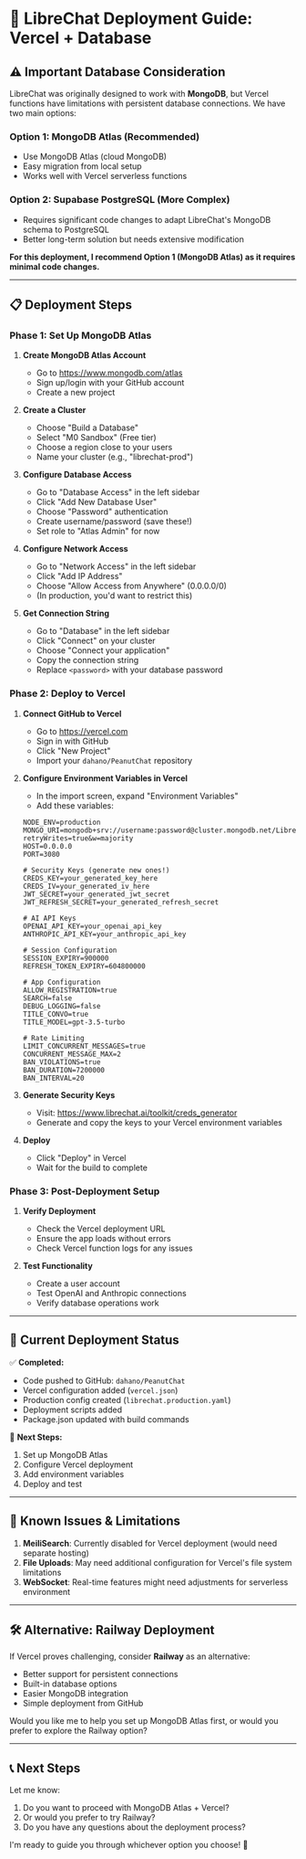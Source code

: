 # 🚀 LibreChat Deployment Guide: Vercel + Database

## ⚠️ Important Database Consideration

LibreChat was originally designed to work with **MongoDB**, but Vercel functions have limitations with persistent database connections. We have two main options:

### Option 1: MongoDB Atlas (Recommended)
- Use MongoDB Atlas (cloud MongoDB)
- Easy migration from local setup
- Works well with Vercel serverless functions

### Option 2: Supabase PostgreSQL (More Complex)
- Requires significant code changes to adapt LibreChat's MongoDB schema to PostgreSQL
- Better long-term solution but needs extensive modification

**For this deployment, I recommend Option 1 (MongoDB Atlas) as it requires minimal code changes.**

---

## 📋 Deployment Steps

### Phase 1: Set Up MongoDB Atlas

1. **Create MongoDB Atlas Account**
   - Go to https://www.mongodb.com/atlas
   - Sign up/login with your GitHub account
   - Create a new project

2. **Create a Cluster**
   - Choose "Build a Database"
   - Select "M0 Sandbox" (Free tier)
   - Choose a region close to your users
   - Name your cluster (e.g., "librechat-prod")

3. **Configure Database Access**
   - Go to "Database Access" in the left sidebar
   - Click "Add New Database User"
   - Choose "Password" authentication
   - Create username/password (save these!)
   - Set role to "Atlas Admin" for now

4. **Configure Network Access**
   - Go to "Network Access" in the left sidebar
   - Click "Add IP Address"
   - Choose "Allow Access from Anywhere" (0.0.0.0/0)
   - (In production, you'd want to restrict this)

5. **Get Connection String**
   - Go to "Database" in the left sidebar
   - Click "Connect" on your cluster
   - Choose "Connect your application"
   - Copy the connection string
   - Replace `<password>` with your database password

### Phase 2: Deploy to Vercel

1. **Connect GitHub to Vercel**
   - Go to https://vercel.com
   - Sign in with GitHub
   - Click "New Project"
   - Import your `dahano/PeanutChat` repository

2. **Configure Environment Variables in Vercel**
   - In the import screen, expand "Environment Variables"
   - Add these variables:

   ```
   NODE_ENV=production
   MONGO_URI=mongodb+srv://username:password@cluster.mongodb.net/LibreChat?retryWrites=true&w=majority
   HOST=0.0.0.0
   PORT=3080
   
   # Security Keys (generate new ones!)
   CREDS_KEY=your_generated_key_here
   CREDS_IV=your_generated_iv_here
   JWT_SECRET=your_generated_jwt_secret
   JWT_REFRESH_SECRET=your_generated_refresh_secret
   
   # AI API Keys
   OPENAI_API_KEY=your_openai_api_key
   ANTHROPIC_API_KEY=your_anthropic_api_key
   
   # Session Configuration
   SESSION_EXPIRY=900000
   REFRESH_TOKEN_EXPIRY=604800000
   
   # App Configuration
   ALLOW_REGISTRATION=true
   SEARCH=false
   DEBUG_LOGGING=false
   TITLE_CONVO=true
   TITLE_MODEL=gpt-3.5-turbo
   
   # Rate Limiting
   LIMIT_CONCURRENT_MESSAGES=true
   CONCURRENT_MESSAGE_MAX=2
   BAN_VIOLATIONS=true
   BAN_DURATION=7200000
   BAN_INTERVAL=20
   ```

3. **Generate Security Keys**
   - Visit: https://www.librechat.ai/toolkit/creds_generator
   - Generate and copy the keys to your Vercel environment variables

4. **Deploy**
   - Click "Deploy" in Vercel
   - Wait for the build to complete

### Phase 3: Post-Deployment Setup

1. **Verify Deployment**
   - Check the Vercel deployment URL
   - Ensure the app loads without errors
   - Check Vercel function logs for any issues

2. **Test Functionality**
   - Create a user account
   - Test OpenAI and Anthropic connections
   - Verify database operations work

---

## 🔧 Current Deployment Status

✅ **Completed:**
- Code pushed to GitHub: `dahano/PeanutChat`
- Vercel configuration added (`vercel.json`)
- Production config created (`librechat.production.yaml`)
- Deployment scripts added
- Package.json updated with build commands

🔄 **Next Steps:**
1. Set up MongoDB Atlas
2. Configure Vercel deployment
3. Add environment variables
4. Deploy and test

---

## 🚨 Known Issues & Limitations

1. **MeiliSearch**: Currently disabled for Vercel deployment (would need separate hosting)
2. **File Uploads**: May need additional configuration for Vercel's file system limitations
3. **WebSocket**: Real-time features might need adjustments for serverless environment

---

## 🛠️ Alternative: Railway Deployment

If Vercel proves challenging, consider **Railway** as an alternative:
- Better support for persistent connections
- Built-in database options
- Easier MongoDB integration
- Simple deployment from GitHub

Would you like me to help you set up MongoDB Atlas first, or would you prefer to explore the Railway option?

---

## 📞 Next Steps

Let me know:
1. Do you want to proceed with MongoDB Atlas + Vercel?
2. Or would you prefer to try Railway?
3. Do you have any questions about the deployment process?

I'm ready to guide you through whichever option you choose! 🚀 